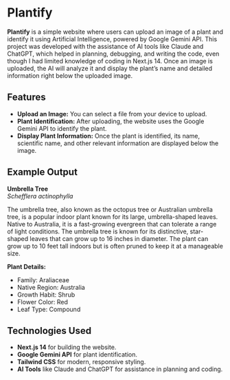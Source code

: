 # Plantify

**Plantify** is a simple website where users can upload an image of a plant and identify it using Artificial Intelligence, powered by Google Gemini API. This project was developed with the assistance of AI tools like Claude and ChatGPT, which helped in planning, debugging, and writing the code, even though I had limited knowledge of coding in Next.js 14. Once an image is uploaded, the AI will analyze it and display the plant’s name and detailed information right below the uploaded image.

## Features

- **Upload an Image:** You can select a file from your device to upload.
- **Plant Identification:** After uploading, the website uses the Google Gemini API to identify the plant.
- **Display Plant Information:** Once the plant is identified, its name, scientific name, and other relevant information are displayed below the image.

## Example Output

**Umbrella Tree**  
_Schefflera actinophylla_  

The umbrella tree, also known as the octopus tree or Australian umbrella tree, is a popular indoor plant known for its large, umbrella-shaped leaves. Native to Australia, it is a fast-growing evergreen that can tolerate a range of light conditions. The umbrella tree is known for its distinctive, star-shaped leaves that can grow up to 16 inches in diameter. The plant can grow up to 10 feet tall indoors but is often pruned to keep it at a manageable size.

**Plant Details:**
- Family: Araliaceae
- Native Region: Australia
- Growth Habit: Shrub
- Flower Color: Red
- Leaf Type: Compound

## Technologies Used

- **Next.js 14** for building the website.
- **Google Gemini API** for plant identification.
- **Tailwind CSS** for modern, responsive styling.
- **AI Tools** like Claude and ChatGPT for assistance in planning and coding.
